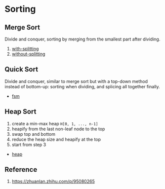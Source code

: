 # Sorting

## Merge Sort

Divide and conquer, sorting by merging from the smallest part after dividing.

1. [with-splitting](../src/merge_sort.py)
2. [without-splitting](../src/merge_sort_fsm.py)

## Quick Sort

Divide and conquer, similar to merge sort but with a top-down method instead of bottom-up: sorting when dividing, and splicing all together finally.

* [fsm](../src/quick_sort.py)

## Heap Sort

1. create a min-max heap `H[0, 1, ..., n-1]`
2. heapify from the last non-leaf node to the top
3. swap top and bottom
4. reduce the heap size and heapify at the top
4. start from step 3

* [heap](../src/heap_sort.py)

## Reference

1. https://zhuanlan.zhihu.com/p/95080265
